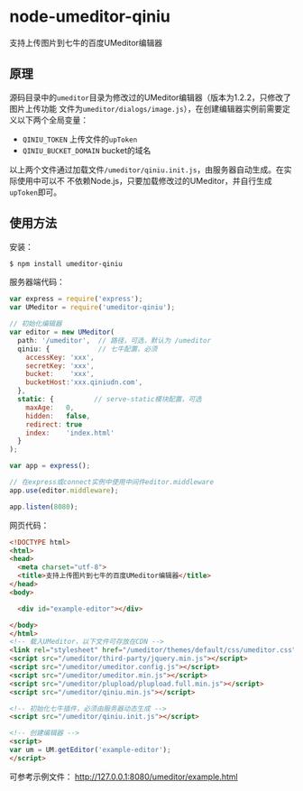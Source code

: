 node-umeditor-qiniu
===================

支持上传图片到七牛的百度UMeditor编辑器

## 原理

源码目录中的`umeditor`目录为修改过的UMeditor编辑器（版本为1.2.2，只修改了图片上传功能
文件为`umeditor/dialogs/image.js`），在创建编辑器实例前需要定义以下两个全局变量：

+ `QINIU_TOKEN` 上传文件的`upToken`
+ `QINIU_BUCKET_DOMAIN` bucket的域名

以上两个文件通过加载文件`/umeditor/qiniu.init.js`，由服务器自动生成。在实际使用中可以不
不依赖Node.js，只要加载修改过的UMeditor，并自行生成`upToken`即可。


## 使用方法

安装：

```bash
$ npm install umeditor-qiniu
```

服务器端代码：

```javascript
var express = require('express');
var UMeditor = require('umeditor-qiniu');

// 初始化编辑器
var editor = new UMeditor(
  path: '/umeditor',  // 路径，可选，默认为 /umeditor
  qiniu: {            // 七牛配置，必须
    accessKey: 'xxx',
    secretKey: 'xxx',
    bucket:    'xxx',
    bucketHost:'xxx.qiniudn.com',
  },
  static: {          // serve-static模块配置，可选
    maxAge:   0,
    hidden:   false,
    redirect: true
    index:    'index.html'
  }
);

var app = express();

// 在express或connect实例中使用中间件editor.middleware
app.use(editor.middleware);

app.listen(8080);
```

网页代码：

```html
<!DOCTYPE html>
<html>
<head>
  <meta charset="utf-8">
  <title>支持上传图片到七牛的百度UMeditor编辑器</title>
</head>
<body>

  <div id="example-editor"></div>

</body>
</html>
<!-- 载入UMeditor，以下文件可存放在CDN -->
<link rel="stylesheet" href="/umeditor/themes/default/css/umeditor.css">
<script src="/umeditor/third-party/jquery.min.js"></script>
<script src="/umeditor/umeditor.config.js"></script>
<script src="/umeditor/umeditor.min.js"></script>
<script src="/umeditor/plupload/plupload.full.min.js"></script>
<script src="/umeditor/qiniu.min.js"></script>

<!-- 初始化七牛插件，必须由服务器动态生成 -->
<script src="/umeditor/qiniu.init.js"></script>

<!-- 创建编辑器 -->
<script>
var um = UM.getEditor('example-editor');
</script>
```

可参考示例文件： http://127.0.0.1:8080/umeditor/example.html


